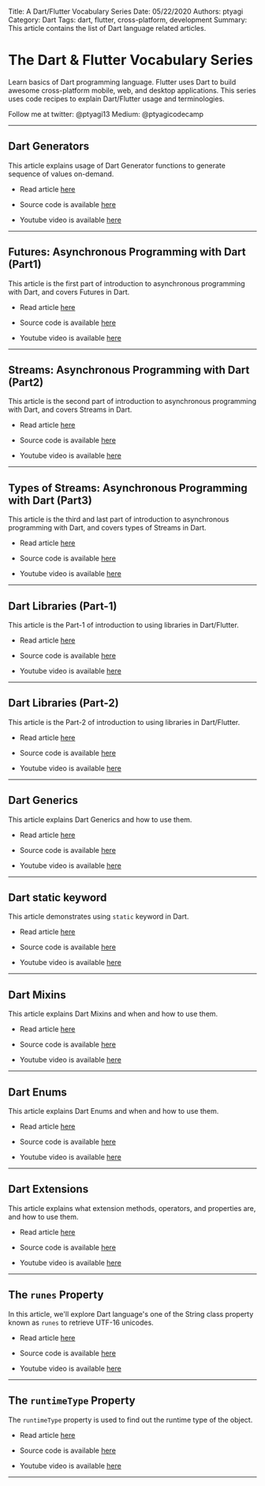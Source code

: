 Title: A Dart/Flutter Vocabulary Series
Date: 05/22/2020
Authors: ptyagi
Category: Dart
Tags: dart, flutter, cross-platform, development
Summary: This article contains the list of Dart language related articles.


# The Dart & Flutter Vocabulary Series

Learn basics of Dart programming language. Flutter uses Dart to build awesome cross-platform mobile, web, and desktop applications. This series uses code recipes to explain Dart/Flutter usage and terminologies.


Follow me at twitter: @ptyagi13
Medium: @ptyagicodecamp

---

##  Dart Generators

This article explains usage of Dart Generator functions to generate sequence of values on-demand.

* Read article [here](https://ptyagicodecamp.github.io/dart-generators.html)

* Source code is available [here](https://github.com/ptyagicodecamp/dart_vocab/blob/master/src/generators.dart)

* Youtube video is available [here](https://youtu.be/TODO)

---

##  Futures: Asynchronous Programming with Dart (Part1)

This article is the first part of introduction to asynchronous programming with Dart, and covers Futures in Dart.

* Read article [here](https://ptyagicodecamp.github.io/futures-asynchronous-programming-with-dart.html)

* Source code is available [here](https://github.com/ptyagicodecamp/dart_vocab/blob/master/src/futures/futures.dart)

* Youtube video is available [here](https://youtu.be/ZQ0bWpK7u2E)

---

##  Streams: Asynchronous Programming with Dart (Part2)

This article is the second part of introduction to asynchronous programming with Dart, and covers Streams in Dart.

* Read article [here](https://ptyagicodecamp.github.io/streams-asynchronous-programming-with-dart.html)

* Source code is available [here](https://github.com/ptyagicodecamp/dart_vocab/blob/master/src/streams/streams.dart)

* Youtube video is available [here](https://youtu.be/b4c_bEguNqU)

---

##  Types of Streams: Asynchronous Programming with Dart (Part3)

This article is the third and last part of introduction to asynchronous programming with Dart, and covers types of Streams in Dart.

* Read article [here](https://ptyagicodecamp.github.io/types-of-streams-asynchronous-programming-with-dart.html)

* Source code is available [here](https://github.com/ptyagicodecamp/dart_vocab/blob/master/src/streams/streams_types.dart)

* Youtube video is available [here](https://youtu.be/CuZKdr6Jark)

---

##  Dart Libraries (Part-1)

This article is the Part-1 of introduction to using libraries in Dart/Flutter.

* Read article [here](https://ptyagicodecamp.github.io/dart-libraries-part1.html)

* Source code is available [here](https://github.com/ptyagicodecamp/dart_vocab/blob/master/src/libraries)

* Youtube video is available [here](https://youtu.be/CSQnfff18X8)

---

##  Dart Libraries (Part-2)

This article is the Part-2 of introduction to using libraries in Dart/Flutter.

* Read article [here](https://ptyagicodecamp.github.io/dart-libraries-part2.html)

* Source code is available [here](https://github.com/ptyagicodecamp/dart_vocab/blob/master/src/libraries)

* Youtube video is available [here](https://youtu.be/aHf1ENZWmzY)

---


##  Dart Generics

This article explains Dart Generics and how to use them.

* Read article [here](https://ptyagicodecamp.github.io/dart-generics.html)

* Source code is available [here](https://github.com/ptyagicodecamp/dart_vocab/blob/master/src/generics.dart)

* Youtube video is available [here](https://youtu.be/Qm2SkRpleO0)

---

##  Dart static keyword

This article demonstrates using `static` keyword in Dart.

* Read article [here](https://ptyagicodecamp.github.io/dart-static-keyword.html)

* Source code is available [here](https://github.com/ptyagicodecamp/dart_vocab/blob/master/src/static.dart)

* Youtube video is available [here](https://youtu.be/Du81OvbtA3Y)

---

## Dart Mixins

This article explains Dart Mixins and when and how to use them.

* Read article [here](https://ptyagicodecamp.github.io/dart-mixins.html)

* Source code is available [here](https://github.com/ptyagicodecamp/dart_vocab/blob/master/src/mixins.dart)

* Youtube video is available [here](https://youtu.be/r9rIEqDAZcc)

---

## Dart Enums

This article explains Dart Enums and when and how to use them.

* Read article [here](https://ptyagicodecamp.github.io/dart-enums.html)

* Source code is available [here](https://github.com/ptyagicodecamp/dart_vocab/blob/master/src/enums.dart)

* Youtube video is available [here](https://youtu.be/A0M3iXZQjyo)

---

## Dart Extensions

This article explains what extension methods, operators, and properties are, and how to use them.

* Read article [here](https://ptyagicodecamp.github.io/dart-extensions.html)

* Source code is available [here](https://github.com/ptyagicodecamp/dart_vocab/blob/master/src/extensions.dart)

* Youtube video is available [here](https://youtu.be/NYahXrWoepo)

---

## The `runes` Property

In this article, we'll explore Dart language's one of the String class property known as `runes` to retrieve UTF-16 unicodes.

* Read article [here](https://ptyagicodecamp.github.io/the-runes-property.html)

* Source code is available [here](https://github.com/ptyagicodecamp/dart_vocab/blob/master/src/runes.dart)

* Youtube video is available [here](https://youtu.be/y9QpGpWpCbE)

---

## The `runtimeType` Property

The `runtimeType` property is used to find out the runtime type of the object.

* Read article [here](https://ptyagicodecamp.github.io/the-runtimetype-property.html)

* Source code is available [here](https://github.com/ptyagicodecamp/dart_vocab/blob/master/src/runtimeType.dart)

* Youtube video is available [here](https://youtu.be/2Oa5mJU3KUY)


---

